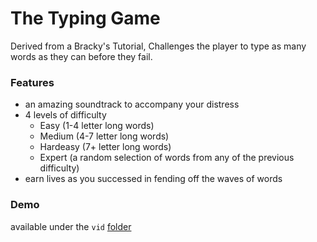 # The Typing Game

Derived from a Bracky's Tutorial, Challenges the player to type as many words as they can before they fail.

### Features
- an amazing soundtrack to accompany your distress
- 4 levels of difficulty
    - Easy (1-4 letter long words)
    - Medium (4-7 letter long words)    
    - Hardeasy (7+ letter long words)    
    - Expert (a random selection of words from any of the previous difficulty)
- earn lives as you successed in fending off the waves of words


### Demo
available under the `vid` [folder](./vid/)